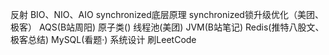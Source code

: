 反射
BIO、NIO、AIO
synchronized底层原理
synchronized锁升级优化（美团、极客）
AQS(B站周阳)
原子类()
线程池(美团)
JVM(B站笔记)
Redis(推特八股文、极客总结)
MySQL(看题·)
系统设计
刷LeetCode